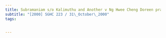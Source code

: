 ```yaml
---
title: Subramaniam s/o Kalimuthu and Another v Ng Hwee Cheng Doreen practicing under the 
subtitle: "[2000] SGHC 223 / 31\_October\_2000"
tags:


---
```


